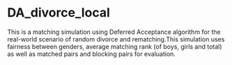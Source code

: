 # DA_divorce_local
This is a matching simulation using Deferred Acceptance algorithm for the real-world scenario of random divorce and rematching.This simulation uses fairness between genders, average matching rank (of boys, girls and total) as well as matched pairs and blocking pairs for evaluation. 
